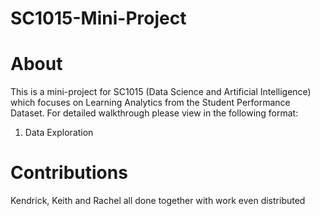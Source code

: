 # SC1015-Mini-Project
# About
This is a mini-project for SC1015 (Data Science and Artificial Intelligence) which focuses on Learning Analytics from the Student Performance Dataset. For detailed walkthrough please view in the following format:
1. Data Exploration

# Contributions
Kendrick, Keith and Rachel all done together with work even distributed

